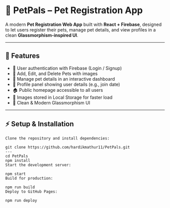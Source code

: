 # 🐾 PetPals – Pet Registration App  

A modern **Pet Registration Web App** built with **React + Firebase**, designed to let users register their pets, manage pet details, and view profiles in a clean **Glassmorphism-inspired UI**.  

---

## 🚀 Features  

- 🔑 User authentication with Firebase (Login / Signup)  
- 🐶 Add, Edit, and Delete Pets with images  
- 📅 Manage pet details in an interactive dashboard  
- 👤 Profile panel showing user details (e.g., join date)  
- 🏠 Public homepage accessible to all users  
- 💾 Images stored in Local Storage for faster load  
- 🎨 Clean & Modern Glassmorphism UI  

---

## ⚡ Setup & Installation  
```
Clone the repository and install dependencies:  

git clone https://github.com/hardikmathur11/PetPals.git
---
cd PetPals
npm install
Start the development server:

npm start
Build for production:

npm run build
Deploy to GitHub Pages:

npm run deploy
